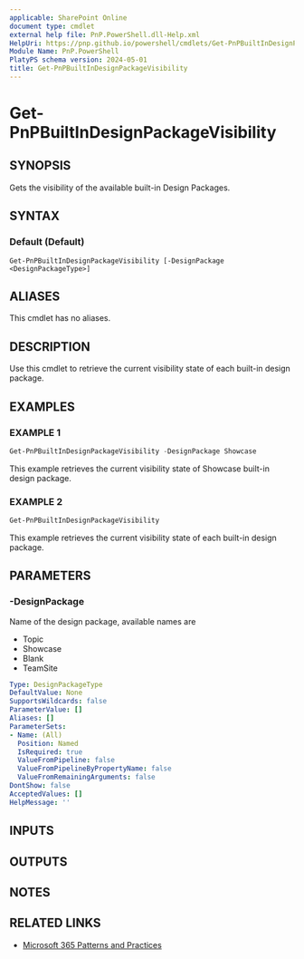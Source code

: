 ```yaml
---
applicable: SharePoint Online
document type: cmdlet
external help file: PnP.PowerShell.dll-Help.xml
HelpUri: https://pnp.github.io/powershell/cmdlets/Get-PnPBuiltInDesignPackageVisibility.html
Module Name: PnP.PowerShell
PlatyPS schema version: 2024-05-01
title: Get-PnPBuiltInDesignPackageVisibility
---
```


# Get-PnPBuiltInDesignPackageVisibility

## SYNOPSIS

Gets the visibility of the available built-in Design Packages.

## SYNTAX

### Default (Default)

```
Get-PnPBuiltInDesignPackageVisibility [-DesignPackage <DesignPackageType>]
```

## ALIASES

This cmdlet has no aliases.

## DESCRIPTION

Use this cmdlet to retrieve the current visibility state of each built-in design package.

## EXAMPLES

### EXAMPLE 1

```powershell
Get-PnPBuiltInDesignPackageVisibility -DesignPackage Showcase
```

This example retrieves the current visibility state of Showcase built-in design package.

### EXAMPLE 2

```powershell
Get-PnPBuiltInDesignPackageVisibility
```

This example retrieves the current visibility state of each built-in design package.

## PARAMETERS

### -DesignPackage

Name of the design package, available names are

* Topic
* Showcase
* Blank
* TeamSite

```yaml
Type: DesignPackageType
DefaultValue: None
SupportsWildcards: false
ParameterValue: []
Aliases: []
ParameterSets:
- Name: (All)
  Position: Named
  IsRequired: true
  ValueFromPipeline: false
  ValueFromPipelineByPropertyName: false
  ValueFromRemainingArguments: false
DontShow: false
AcceptedValues: []
HelpMessage: ''
```

## INPUTS

## OUTPUTS

## NOTES

## RELATED LINKS

- [Microsoft 365 Patterns and Practices](https://aka.ms/m365pnp)
